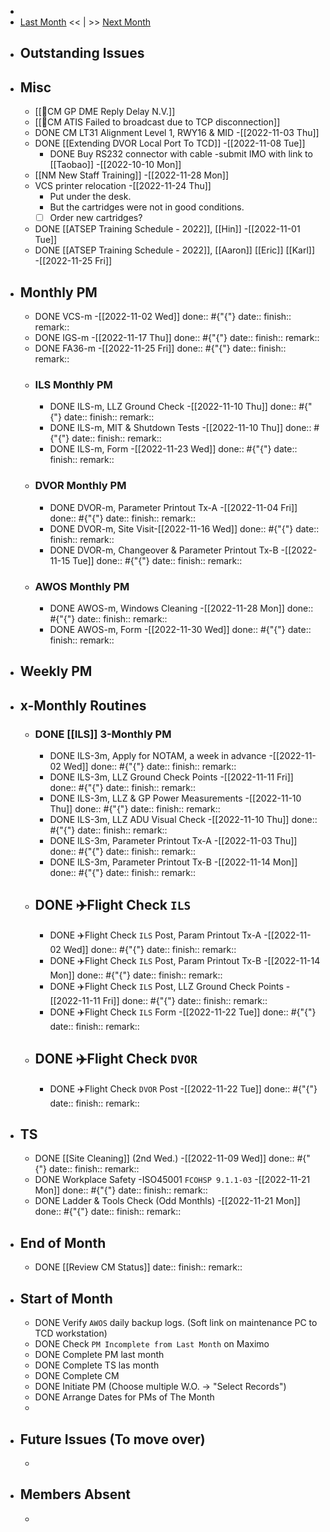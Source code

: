-
- [Last Month]([[Monthly/2022-10]]) << | >> [Next Month]([[Monthly/2022-12]])
- ## Outstanding Issues
- ## Misc
	- [[🐞CM GP DME  Reply Delay N.V.]]
	- [[🐞CM ATIS Failed to broadcast due to TCP disconnection]]
	- DONE CM LT31 Alignment Level 1, RWY16 & MID -[[2022-11-03 Thu]]
	- DONE [[Extending DVOR Local Port To TCD]] -[[2022-11-08 Tue]]
		- DONE Buy RS232 connector with cable -submit IMO with link to [[Taobao]] -[[2022-10-10 Mon]]
	- [[NM New Staff Training]] -[[2022-11-28 Mon]]
	- VCS printer relocation -[[2022-11-24 Thu]]
		- Put under the desk.
		- But the cartridges were not in good conditions.
		- [ ] Order new cartridges?
	- DONE [[ATSEP Training Schedule - 2022]], [[Hin]] -[[2022-11-01 Tue]]
	- DONE [[ATSEP Training Schedule - 2022]], [[Aaron]] [[Eric]] [[Karl]] -[[2022-11-25 Fri]]
- ## Monthly PM
	- DONE VCS-m  -[[2022-11-02 Wed]]
	  done:: #{"{"}
	  date:: 
	  finish::
	  remark::
	- DONE IGS-m  -[[2022-11-17 Thu]]
	  done:: #{"{"}
	  date:: 
	  finish::
	  remark::
	- DONE FA36-m  -[[2022-11-25 Fri]]
	  done:: #{"{"}
	  date:: 
	  finish::
	  remark::
	- ### ILS Monthly PM
		- DONE ILS-m, LLZ Ground Check  -[[2022-11-10 Thu]]
		  done:: #{"{"}
		  date:: 
		  finish::
		  remark::
		- DONE ILS-m, MIT & Shutdown Tests  -[[2022-11-10 Thu]]
		  done:: #{"{"}
		  date:: 
		  finish::
		  remark::
		- DONE ILS-m, Form  -[[2022-11-23 Wed]]
		  done:: #{"{"}
		  date:: 
		  finish::
		  remark::
	- ### DVOR Monthly PM
		- DONE DVOR-m, Parameter Printout Tx-A  -[[2022-11-04 Fri]]
		  done:: #{"{"}
		  date::
		  finish::
		  remark::
		- DONE DVOR-m, Site Visit-[[2022-11-16 Wed]]
		  done:: #{"{"}
		  date::
		  finish::
		  remark::
		- DONE DVOR-m, Changeover & Parameter Printout Tx-B  -[[2022-11-15 Tue]]
		  done:: #{"{"}
		  date::
		  finish::
		  remark::
	- ### AWOS Monthly PM
		- DONE AWOS-m, Windows Cleaning  -[[2022-11-28 Mon]]
		  done:: #{"{"}
		  date:: 
		  finish::
		  remark::
		- DONE AWOS-m, Form  -[[2022-11-30 Wed]]
		  done:: #{"{"}
		  date:: 
		  finish::
		  remark::
- ## Weekly PM
- ## x-Monthly Routines
	- ### DONE [[ILS]] 3-Monthly PM
		- DONE ILS-3m, Apply for NOTAM, a week in advance  -[[2022-11-02 Wed]]
		  done:: #{"{"}
		  date:: 
		  finish::
		  remark::
		- DONE ILS-3m, LLZ Ground Check Points  -[[2022-11-11 Fri]]
		  done:: #{"{"}
		  date:: 
		  finish::
		  remark::
		- DONE ILS-3m, LLZ & GP Power Measurements  -[[2022-11-10 Thu]]
		  done:: #{"{"}
		  date:: 
		  finish::
		  remark::
		- DONE ILS-3m, LLZ ADU Visual Check -[[2022-11-10 Thu]]
		  done:: #{"{"}
		  date:: 
		  finish::
		  remark::
		- DONE ILS-3m, Parameter Printout Tx-A -[[2022-11-03 Thu]]
		  done:: #{"{"}
		  date:: 
		  finish::
		  remark::
		- DONE ILS-3m, Parameter Printout Tx-B -[[2022-11-14 Mon]]
		  done:: #{"{"}
		  date::
		  finish::
		  remark::
	- ## DONE ✈️Flight Check `ILS`
		- DONE ✈️Flight Check `ILS` Post, Param Printout Tx-A  -[[2022-11-02 Wed]]
		  done:: #{"{"}
		  date::
		  finish::
		  remark::
		- DONE ✈️Flight Check `ILS` Post, Param Printout Tx-B  -[[2022-11-14 Mon]]
		  done:: #{"{"}
		  date::
		  finish::
		  remark::
		- DONE ✈️Flight Check `ILS` Post, LLZ Ground Check Points  -[[2022-11-11 Fri]]
		  done:: #{"{"}
		  date::
		  finish::
		  remark::
		- DONE ✈️Flight Check `ILS` Form -[[2022-11-22 Tue]]
		  done:: #{"{"}
		  date::
		  finish::
		  remark::
	- ## DONE ✈️Flight Check `DVOR`
		- DONE ✈️Flight Check `DVOR` Post -[[2022-11-22 Tue]]
		  done:: #{"{"}
		  date::
		  finish::
		  remark::
- ## TS
	- DONE [[Site Cleaning]] (2nd Wed.) -[[2022-11-09 Wed]]
	  done:: #{"{"}
	  date::
	  finish::
	  remark::
	- DONE Workplace Safety -ISO45001 `FCOHSP 9.1.1-03` -[[2022-11-21 Mon]]
	  done:: #{"{"}
	  date::
	  finish::
	  remark::
	- DONE Ladder & Tools Check (Odd Monthls) -[[2022-11-21 Mon]]
	  done:: #{"{"}
	  date:: 
	  finish::
	  remark::
- ## End of Month
	- DONE [[Review CM Status]]
	  date::
	  finish::
	  remark::
- ## Start of Month
	- DONE Verify `AWOS` daily backup logs. (Soft link on maintenance PC to TCD workstation)
	- DONE Check `PM Incomplete from Last Month` on Maximo
	- DONE Complete PM last month
	- DONE Complete TS las month
	- DONE Complete CM
	- DONE Initiate PM (Choose multiple W.O. -> "Select Records")
	- DONE Arrange Dates for PMs of The Month
	-
- ## Future Issues (To move over)
	-
- ## Members Absent
	-